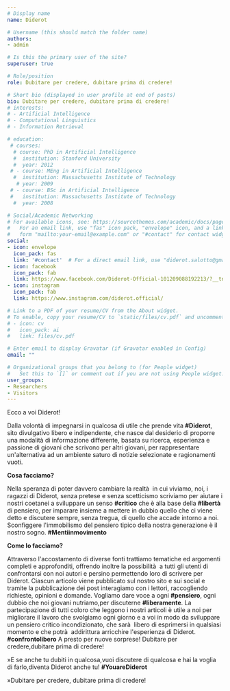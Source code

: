 ```yaml
---
# Display name
name: Diderot

# Username (this should match the folder name)
authors:
- admin

# Is this the primary user of the site?
superuser: true

# Role/position
role: Dubitare per credere, dubitare prima di credere!

# Short bio (displayed in user profile at end of posts)
bio: Dubitare per credere, dubitare prima di credere!
# interests:
# - Artificial Intelligence
# - Computational Linguistics 
# - Information Retrieval

# education:
 # courses:
  # course: PhD in Artificial Intelligence
  #  institution: Stanford University
  #  year: 2012
 # - course: MEng in Artificial Intelligence
  #  institution: Massachusetts Institute of Technology
   # year: 2009
 # - course: BSc in Artificial Intelligence
 #   institution: Massachusetts Institute of Technology
  #  year: 2008

# Social/Academic Networking
# For available icons, see: https://sourcethemes.com/academic/docs/page-builder/#icons
#   For an email link, use "fas" icon pack, "envelope" icon, and a link in the
#   form "mailto:your-email@example.com" or "#contact" for contact widget.
social:
- icon: envelope
  icon_pack: fas
  link: '#contact'  # For a direct email link, use "diderot.salotto@gmail.com".
- icon: facebook
  icon_pack: fab
  link: https://www.facebook.com/Diderot-Official-101209088192213/?__tn__=%2Cd-k-R&eid=ARCrRZk65zkYvNMFbZqzbgaXoNmc55L9o77kxM_srf_rdMbNS5qfhRBCt4GnBClz8BL8d1Wrv654-Uny
- icon: instagram
  icon_pack: fab
  link: https://www.instagram.com/diderot.official/

# Link to a PDF of your resume/CV from the About widget.
# To enable, copy your resume/CV to `static/files/cv.pdf` and uncomment the lines below.
# - icon: cv
#   icon_pack: ai
#   link: files/cv.pdf

# Enter email to display Gravatar (if Gravatar enabled in Config)
email: ""

# Organizational groups that you belong to (for People widget)
#   Set this to `[]` or comment out if you are not using People widget.
user_groups:
- Researchers
- Visitors
---
```


Ecco a voi Diderot!

Dalla volontà  di impegnarsi in qualcosa di utile che prende vita **#Diderot**, sito divulgativo libero e indipendente, che nasce dal desiderio di proporre una modalità  di informazione differente, basata su ricerca, esperienza e passione di giovani che scrivono per altri giovani, per rappresentare un'alternativa ad un ambiente saturo di notizie selezionate e ragionamenti vuoti. 

**Cosa facciamo?**

Nella speranza di poter davvero cambiare la realtà  in cui viviamo, noi, i ragazzi di Diderot, senza pretese e senza scetticismo scriviamo per aiutare i nostri coetanei a sviluppare un senso **#critico** che è alla base della **#libertà**  di pensiero, per imparare insieme a mettere in dubbio quello che ci viene detto e discutere sempre, senza tregua, di quello che accade intorno a noi.
Sconfiggere l'immobilismo del pensiero tipico della nostra generazione è il nostro sogno.
**#Mentiinmovimento**

**Come lo facciamo?**

Attraverso l'accostamento di diverse fonti trattiamo tematiche ed argomenti completi e approfonditi, offrendo inoltre la possibilità  a tutti gli utenti di confrontarsi con noi autori e persino permettendo loro di scrivere per Diderot.
Ciascun articolo viene pubblicato sul nostro sito e sui social e tramite la pubblicazione dei post interagiamo con i lettori, raccogliendo richieste, opinioni e domande.
Vogliamo dare voce a ogni **#pensiero**, ogni dubbio che noi giovani nutriamo,per discuterne **#liberamente**.
La partecipazione di tutti coloro che leggono i nostri articoli è utile a noi per migliorare il lavoro che svolgiamo ogni giorno e a voi in modo da sviluppare un pensiero critico incondizionato, che sarà  libero di esprimersi in qualsiasi momento e che potrà  addirittura arricchire l'esperienza di Diderot.
**#confrontolibero**
A presto per nuove sorprese!
Dubitare per credere,dubitare prima di credere!

   »E se anche tu dubiti in qualcosa,vuoi discutere di qualcosa e hai la voglia di farlo,diventa Diderot anche tu!
                 **#YouareDiderot**    

   »Dubitare per credere, dubitare prima di credere!

